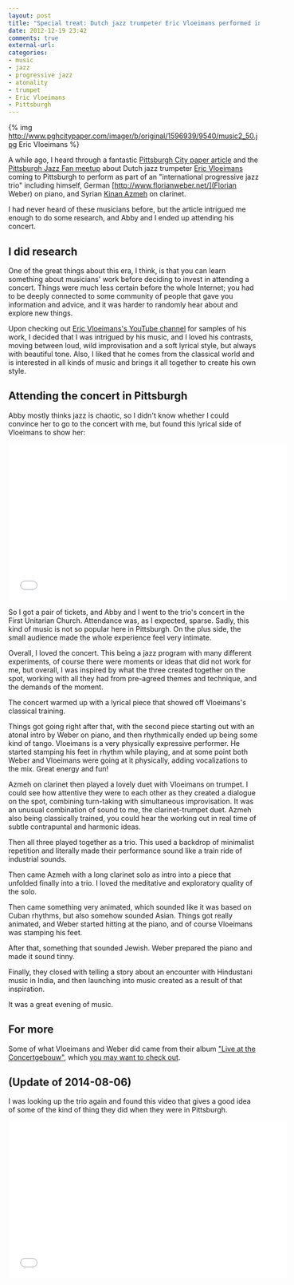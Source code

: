 ```yaml
---
layout: post
title: "Special treat: Dutch jazz trumpeter Eric Vloeimans performed in Pittsburgh!"
date: 2012-12-19 23:42
comments: true
external-url: 
categories: 
- music
- jazz
- progressive jazz
- atonality
- trumpet
- Eric Vloeimans
- Pittsburgh
---
```

{% img http://www.pghcitypaper.com/imager/b/original/1596939/9540/music2_50.jpg Eric Vloeimans %}

A while ago, I heard through a fantastic [Pittsburgh City paper article](http://www.pghcitypaper.com/pittsburgh/jazz-goes-dutch/Content?oid=1596938) and the [Pittsburgh Jazz Fan meetup](http://www.meetup.com/Pittsburgh-Jazz-Fan-Meetup-Group/events/93376692) about Dutch jazz trumpeter [Eric Vloeimans](http://www.ericvloeimans.com/) coming to Pittsburgh to perform as part of an "international progressive jazz trio" including himself, German [http://www.florianweber.net/](Florian Weber) on piano, and Syrian [Kinan Azmeh](http://www.kinanazmeh.com) on clarinet.

I had never heard of these musicians before, but the article intrigued me enough to do some research, and Abby and I ended up attending his concert.

<!--more-->

## I did research

One of the great things about this era, I think, is that you can learn something about musicians' work before deciding to invest in attending a concert. Things were much less certain before the whole Internet; you had to be deeply connected to some community of people that gave you information and advice, and it was harder to randomly hear about and explore new things.

Upon checking out [Eric Vloeimans's YouTube channel](https://www.youtube.com/user/ericvloeimans) for samples of his work, I decided that I was intrigued by his music, and I loved his contrasts, moving between loud, wild improvisation and a soft lyrical style, but always with beautiful tone. Also, I liked that he comes from the classical world and is interested in all kinds of music and brings it all together to create his own style.

## Attending the concert in Pittsburgh

Abby mostly thinks jazz is chaotic, so I didn't know whether I could convince her to go to the concert with me, but found this lyrical side of Vloeimans to show her:

<iframe width="560" height="315" src="//www.youtube.com/embed/3Y0izaxU8YQ?list=UUuNCeR2oWKiCdcGZ4NwZv2w" frameborder="0" allowfullscreen></iframe>

So I got a pair of tickets, and Abby and I went to the trio's concert in the First Unitarian Church. Attendance was, as I expected, sparse. Sadly, this kind of music is not so popular here in Pittsburgh. On the plus side, the small audience made the whole experience feel very intimate.

Overall, I loved the concert. This being a jazz program with many different experiments, of course there were moments or ideas that did not work for me, but overall, I was inspired by what the three created together on the spot, working with all they had from pre-agreed themes and technique, and the demands of the moment.

The concert warmed up with a lyrical piece that showed off Vloeimans's classical training.

Things got going right after that, with the second piece starting out with an atonal intro by Weber on piano, and then rhythmically ended up being some kind of tango. Vloeimans is a very physically expressive performer. He started stamping his feet in rhythm while playing, and at some point both Weber and Vloeimans were going at it physically, adding vocalizations to the mix. Great energy and fun!

Azmeh on clarinet then played a lovely duet with Vloeimans on trumpet. I could see how attentive they were to each other as they created a dialogue on the spot, combining turn-taking with simultaneous improvisation. It was an unusual combination of sound to me, the clarinet-trumpet duet. Azmeh also being classically trained, you could hear the working out in real time of subtle contrapuntal and harmonic ideas.

Then all three played together as a trio. This used a backdrop of minimalist repetition and literally made their performance sound like a train ride of industrial sounds.

Then came Azmeh with a long clarinet solo as intro into a piece that unfolded finally into a trio. I loved the meditative and exploratory quality of the solo.

Then came something very animated, which sounded like it was based on Cuban rhythms, but also somehow sounded Asian. Things got really animated, and Weber started hitting at the piano, and of course Vloeimans was stamping his feet.

After that, something that sounded Jewish. Weber prepared the piano and made it sound tinny.

Finally, they closed with telling a story about an encounter with Hindustani music in India, and then launching into music created as a result of that inspiration.

It was a great evening of music.

## For more

Some of what Vloeimans and Weber did came from their album ["Live at the Concertgebouw"](http://www.amazon.com/Live-Concertgebouw-Vloeimans-Florian-Weber/dp/B005H4T9XI), which [you may want to check out](http://www.allaboutjazz.com/live-at-the-concertgebouw-eric-vloeimans-challenge-records-review-by-john-kelman.php).

## (Update of 2014-08-06)

I was looking up the trio again and found this video that gives a good idea of some of the kind of thing they did when they were in Pittsburgh.

<iframe width="560" height="315" src="//www.youtube.com/embed/WqlJmWd5j3g" frameborder="0" allowfullscreen></iframe>
